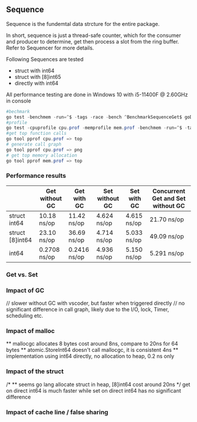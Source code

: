 ## Sequence
Sequence is the fundemtal data strcture for the entire package.

In short, sequence is just a thread-safe counter, which for the consumer and producer to determine, get then process
a slot from the ring buffer. Refer to Sequencer for more details.

Following Sequences are tested
* struct with int64
* struct with [8]int65
* directly with int64

All performance testing are done in Windows 10 with i5-11400F @ 2.60GHz in console
```powershell
#bechmark
go test -benchmem -run=^$ -tags -race -bench ^BenchmarkSequenceGet$ goDisruptor/internal
#profile
go test -cpuprofile cpu.prof -memprofile mem.prof -benchmem -run=^$ -tags -race -bench ^BenchmarkSequenceGet$ goDisruptor/internal
#get top function calls
go tool pprof cpu.prof => top
# generate call graph
go tool pprof cpu.prof => png
# get top memory allocation
go tool pprof mem.prof => top
```

### Performance results 
||Get without GC|Get with GC|Set without GC|Set with GC|Concurrent Get and Set without GC
| -- | -- | -- | -- | -- | -- |
|struct int64|10.18 ns/op|11.42 ns/op|4.624 ns/op|4.615 ns/op|21.70 ns/op|
|struct [8]int64|23.10 ns/op|36.69 ns/op|4.714 ns/op|5.033 ns/op|49.09 ns/op|
|int64|0.2708 ns/op|0.2416 ns/op|4.936 ns/op|5.150 ns/op|5.291 ns/op|


### Get vs. Set

### Impact of GC
// slower without GC with vscoder, but faster when triggered directly
// no significant difference in call graph, likely due to the I/O, lock, Timer, scheduling etc.

### Impact of malloc
** mallocgc allocates 8 bytes cost around 8ns, compare to 20ns for 64 bytes
** atomic.StoreInt64 doesn't call mallocgc, it is consistent 4ns
** implementation using int64 directly, no allocation to heap, 0.2 ns only

### Impact of the struct
/*
** seems go lang allocate struct in heap, [8]int64 cost around 20ns
 */
get on direct int64 is much faster while set on direct int64 has no significant difference


### Impact of cache line / false sharing 

